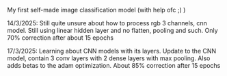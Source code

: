 My first self-made image classification model (with help ofc ;) )

14/3/2025: Still quite unsure about how to process rgb 3 channels, cnn model. Still using linear hidden layer and no flatten, pooling and such. Only 70% correction after about 15 epochs

17/3/2025: Learning about CNN models with its layers. Update to the CNN model, contain 3 conv layers with 2 dense layers with max pooling. Also adds betas to the adam optimization. About 85% correction after 15 epochs

